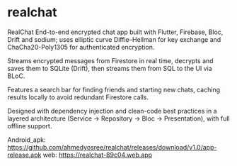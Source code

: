 # realchat

RealChat
End-to-end encrypted chat app built with Flutter, Firebase, Bloc, Drift and sodium; uses elliptic curve Diffie–Hellman for key exchange and ChaCha20-Poly1305 for authenticated encryption.

Streams encrypted messages from Firestore in real time, decrypts and saves them to SQLite (Drift), then streams them from SQL to the UI via BLoC.

Features a search bar for finding friends and starting new chats, caching results locally to avoid redundant Firestore calls.

Designed with dependency injection and clean-code best practices in a layered architecture (Service → Repository → Bloc → Presentation), with full offline support.

Android_apk: https://github.com/ahmedyosree/realchat/releases/download/v1.0/app-release.apk 
  web: https://realchat-89c04.web.app
